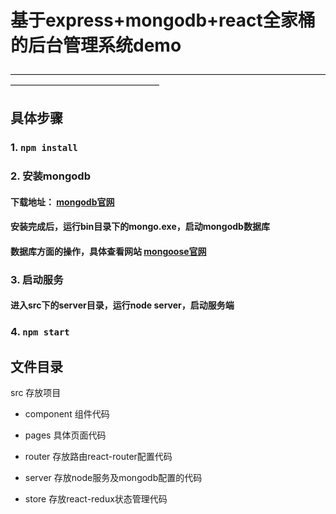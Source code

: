 # 基于express+mongodb+react全家桶的后台管理系统demo
—————————————————————————————————————————————————————
## 具体步骤

### 1. `npm install`

### 2. 安装mongodb

#### 下载地址： [mongodb官网](https://www.mongodb.com/)

#### 安装完成后，运行bin目录下的mongo.exe，启动mongodb数据库

#### 数据库方面的操作，具体查看网站 [mongoose官网]( https://mongoosejs.com//)

### 3. 启动服务

#### 进入src下的server目录，运行node server，启动服务端

### 4. `npm start`

## 文件目录

src  存放项目

- component 组件代码
   
- pages 具体页面代码
  
- router 存放路由react-router配置代码
   
- server 存放node服务及mongodb配置的代码
   
- store  存放react-redux状态管理代码
